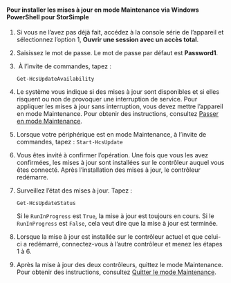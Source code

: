 
#### Pour installer les mises à jour en mode Maintenance via Windows PowerShell pour StorSimple

1. Si vous ne l’avez pas déjà fait, accédez à la console série de l’appareil et sélectionnez l’option 1, **Ouvrir une session avec un accès total**. 

2. Saisissez le mot de passe. Le mot de passe par défaut est **Password1**.

3.  À l’invite de commandes, tapez :

     `Get-HcsUpdateAvailability`
    
4. Le système vous indique si des mises à jour sont disponibles et si elles risquent ou non de provoquer une interruption de service. Pour appliquer les mises à jour sans interruption, vous devez mettre l’appareil en mode Maintenance. Pour obtenir des instructions, consultez [Passer en mode Maintenance](#enter-maintenance-mode).

5. Lorsque votre périphérique est en mode Maintenance, à l’invite de commandes, tapez : `Start-HcsUpdate`

6. Vous êtes invité à confirmer l’opération. Une fois que vous les avez confirmées, les mises à jour sont installées sur le contrôleur auquel vous êtes connecté. Après l’installation des mises à jour, le contrôleur redémarre.

7. Surveillez l’état des mises à jour. Tapez :

	`Get-HcsUpdateStatus`
	
	Si le `RunInProgress` est `True`, la mise à jour est toujours en cours. Si le `RunInProgress` est `False`, cela veut dire que la mise à jour est terminée.

7. Lorsque la mise à jour est installée sur le contrôleur actuel et que celui-ci a redémarré, connectez-vous à l’autre contrôleur et menez les étapes 1 à 6.

8. Après la mise à jour des deux contrôleurs, quittez le mode Maintenance. Pour obtenir des instructions, consultez [Quitter le mode Maintenance](#exit-maintenance-mode).

<!---HONumber=62-->